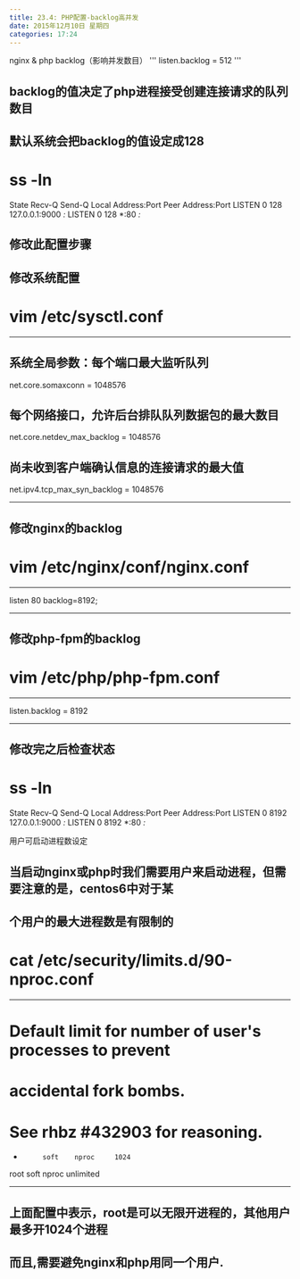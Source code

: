 ```yaml
---
title: 23.4: PHP配置-backlog高并发
date: 2015年12月10日 星期四
categories: 17:24
---
```

 
nginx & php backlog（影响并发数目）
'''
listen.backlog = 512
'''
## backlog的值决定了php进程接受创建连接请求的队列数目
 
## 默认系统会把backlog的值设定成128
# ss -ln
State      Recv-Q Send-Q        Local Address:Port          Peer Address:Port
LISTEN     0      128               127.0.0.1:9000                     *:*
LISTEN     0      128                       *:80                       *:*
 
## 修改此配置步骤
## 修改系统配置
# vim /etc/sysctl.conf
****************************************
## 系统全局参数：每个端口最大监听队列
net.core.somaxconn = 1048576
 
## 每个网络接口，允许后台排队队列数据包的最大数目
net.core.netdev_max_backlog = 1048576
 
## 尚未收到客户端确认信息的连接请求的最大值
net.ipv4.tcp_max_syn_backlog = 1048576
****************************************
 
## 修改nginx的backlog
# vim /etc/nginx/conf/nginx.conf
****************************************
listen       80 backlog=8192;
****************************************
 
## 修改php-fpm的backlog
# vim /etc/php/php-fpm.conf
****************************************
listen.backlog = 8192
****************************************
 
## 修改完之后检查状态
# ss -ln
State      Recv-Q Send-Q        Local Address:Port          Peer Address:Port
LISTEN     0      8192              127.0.0.1:9000                     *:*
LISTEN     0      8192                      *:80                       *:* 
用户可启动进程数设定
## 当启动nginx或php时我们需要用户来启动进程，但需要注意的是，centos6中对于某
## 个用户的最大进程数是有限制的
# cat /etc/security/limits.d/90-nproc.conf
**************************************
# Default limit for number of user's processes to prevent
# accidental fork bombs.
# See rhbz #432903 for reasoning.
 
*          soft    nproc     1024
root       soft    nproc     unlimited
**************************************
## 上面配置中表示，root是可以无限开进程的，其他用户最多开1024个进程
## 而且,需要避免nginx和php用同一个用户. 
